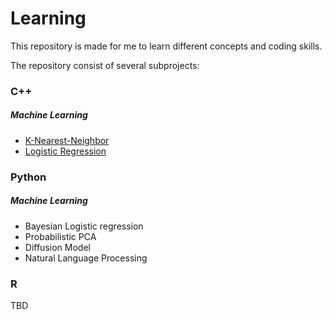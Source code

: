 # Learning

This repository is made for me to learn different concepts and coding skills.

The repository consist of several subprojects:

### C++

##### Machine Learning

* [K-Nearest-Neighbor](C++/MachineLearning/KNN/)
* [Logistic Regression](C++/MachineLearning/LogisticRegression/)


### Python

##### Machine Learning

* Bayesian Logistic regression
* Probabilistic PCA
* Diffusion Model
* Natural Language Processing


### R

TBD
